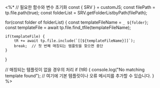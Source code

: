 <%*
// 필요한 함수와 변수 초기화
const { SRV } = customJS;
const filePath = tp.file.path(true);
const folderList = SRV.getFolderListbyPath(filePath);

for(const folder of folderList) {
    const templateFileName = `_ ${folder}`;
    const templateFile = await tp.file.find_tfile(templateFileName);
    
    if(templateFile) {
        tR += await tp.file.include(`[[${templateFileName}]]`);
        break;  // 첫 번째 매칭되는 템플릿을 찾으면 중단
    }
}

// 매칭되는 템플릿이 없을 경우의 처리
if (!tR) {
    console.log("No matching template found");
    // 여기에 기본 템플릿이나 오류 메시지를 추가할 수 있습니다.
}
%>